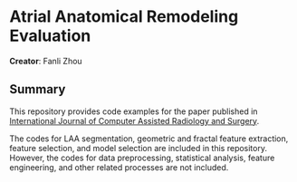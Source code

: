 # Atrial Anatomical Remodeling Evaluation

**Creator**: Fanli Zhou

## Summary

This repository provides code examples for the paper published in [International Journal of Computer Assisted Radiology and Surgery](https://link.springer.com/article/10.1007/s11548-022-02776-z).

The codes for LAA segmentation, geometric and fractal feature extraction, feature selection, and model selection are included in this repository. However, the codes for data preprocessing, statistical analysis, feature engineering, and other related processes are not included.